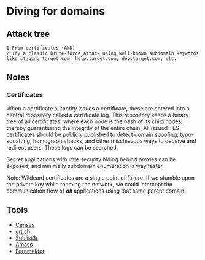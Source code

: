 # Diving for domains

## Attack tree

```text
1 From certificates (AND)
2 Try a classic brute-force attack using well-known subdomain keywords like staging.target.com, help.target.com, dev.target.com, etc.
```

## Notes

### Certificates

When a certificate authority issues a certificate, these are entered into a central repository called a certificate log. 
This repository keeps a binary tree of all certificates, where each node is the hash of its child nodes, thereby 
guaranteeing the integrity of the entire chain. All issued TLS certificates should be publicly published to detect 
domain spoofing, typo-squatting, homograph attacks, and other mischievous ways to deceive and redirect users. These 
logs can be searched.

Secret applications with little security hiding behind proxies can be exposed, and minimally subdomain enumeration 
is way faster.

Note: Wildcard certificates are a single point of failure. If we stumble upon the private key while roaming the
network, we could intercept the communication flow of ***all*** applications using that same parent domain.

## Tools

* [Censys](https://censys.io/)
* [crt.sh](https://crt.sh/)
* [Sublist3r](https://github.com/aboul3la/Sublist3r)
* [Amass](https://github.com/OWASP/Amass/)
* [Fernmelder](https://github.com/stealth/fernmelder/)